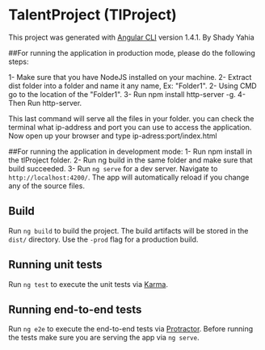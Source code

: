 # TalentProject (TlProject)

This project was generated with [Angular CLI](https://github.com/angular/angular-cli) version 1.4.1. 
By Shady Yahia

##For running the application in production mode, please do the following steps:

1- Make sure that you have NodeJS installed on your machine.
2- Extract dist folder into a folder and name it any name, Ex: "Folder1".
2- Using CMD go to the location of the "Folder1".
3- Run  npm install http-server -g.
4- Then Run http-server.

This last command will serve all the files in your folder. you can check the terminal what ip-address and port you can use to access the application. Now open up your browser and type ip-adress:port/index.html

##For running the application in development mode:
1- Run npm install in the tlProject folder.
2- Run ng build in the same folder and make sure that build succeeded.
3- Run `ng serve` for a dev server. Navigate to `http://localhost:4200/`. The app will automatically reload if you change any of the source files.

## Build

Run `ng build` to build the project. The build artifacts will be stored in the `dist/` directory. Use the `-prod` flag for a production build.

## Running unit tests

Run `ng test` to execute the unit tests via [Karma](https://karma-runner.github.io).

## Running end-to-end tests

Run `ng e2e` to execute the end-to-end tests via [Protractor](http://www.protractortest.org/).
Before running the tests make sure you are serving the app via `ng serve`.

